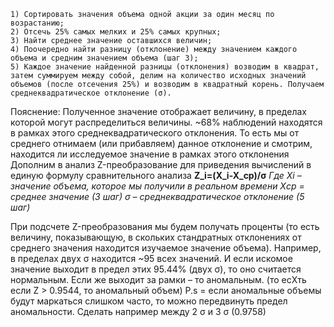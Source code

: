 	1) Сортировать значения объема одной акции за один месяц по возрастанию;
	2) Отсечь 25% самых мелких и 25% самых крупных;
	3) Найти среднее значение оставшихся величин;
	4) Поочередно найти разницу (отклонение) между значением каждого объема и средним значением объема (шаг 3);
	5) Каждое значение найденной разницы (отклонения) возводим в квадрат, затем суммируем между собой, делим на количество исходных значений объемов (после отсечения 25%) и возводим в квадратный корень. Получаем среднеквадратическое отклонение (σ).
Пояснение: Полученное значение отображает величину, в пределах которой могут распределиться величины. ~68% наблюдений находятся в рамках этого среднеквадратического отклонения. То есть мы от среднего отнимаем (или прибавляем) данное отклонение и смотрим, находится ли исследуемое значение в рамках этого отклонения
Дополним в анализ Z-преобразование для приведения вычислений в единую формулу сравнительного анализа
						**Z_i=(X_i-X_cp)/σ**
						*Где Xi – значение объема, которое мы получили в реальном времени
       						    Xср = среднее значение (3 шаг)
       						    σ – среднеквадратическое отклонение (5 шаг)*

 
При подсчете Z-преобразования мы будем получать проценты (то есть величину, показывающую, в скольких стандратных отклонениях от среднего значения находится изучаемое значение объема). Например, в пределах двух σ находится ~95 всех значений. И если искомое значение выходит в предел этих 95.44% (двух σ), то оно считается нормальным. Если же выходит за рамки – то аномальным. (то есXть если Z > 0.9544, то аномальный объем)
P.s = если аномальные объемы будут маркаться слишком часто, то можно передвинуть предел аномальности. Сделать например между 2 σ и 3 σ (0.9758)

